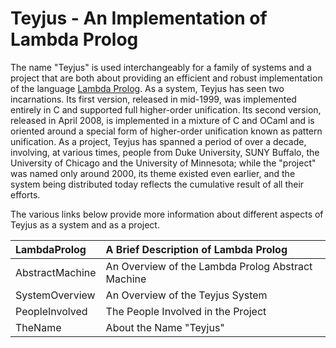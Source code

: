 # Teyjus - An Implementation of Lambda Prolog #

The name "Teyjus" is used interchangeably for a family of systems and a project that are both about providing an efficient and robust implementation of the language [Lambda Prolog](http://www.lix.polytechnique.fr/Labo/Dale.Miller/lProlog/). As a system, Teyjus has seen two incarnations. Its first version, released in mid-1999, was implemented entirely in C and supported full higher-order unification. Its second version, released in April 2008, is implemented in a mixture of C and OCaml and is oriented around a special form of higher-order unification known as pattern unification. As a project, Teyjus has spanned a period of over a decade, involving, at various times, people from Duke University, SUNY Buffalo, the University of Chicago and the University of Minnesota; while the "project" was named only around 2000, its theme existed even earlier, and the system being distributed today reflects the cumulative result of all their efforts.

The various links below provide more information about different aspects of Teyjus as a system and as a project.

| LambdaProlog | A Brief Description of Lambda Prolog |
|:-------------|:-------------------------------------|
| AbstractMachine | An Overview of the Lambda Prolog Abstract Machine |
| SystemOverview | An Overview of the Teyjus System |
| PeopleInvolved | The People Involved in the Project |
| TheName | About the Name "Teyjus" |